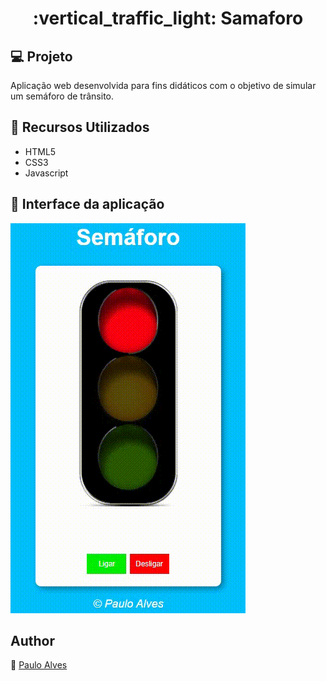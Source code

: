 <h1 align="center">:vertical_traffic_light: Samaforo </h1>

## :computer: Projeto
Aplicação web desenvolvida para fins didáticos com o objetivo de simular um semáforo de trânsito.

## :wrench: Recursos Utilizados
- HTML5
- CSS3
- Javascript

## :movie_camera: Interface da aplicação
![semaforo](https://github.com/PauloAlves8039/Samaforo-Javacript/blob/master/resources/gif/Semaforo.gif)

## Author
:boy: [Paulo Alves](https://github.com/PauloAlves8039)
